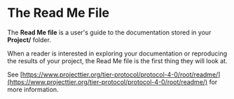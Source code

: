 # The Read Me File

The **Read Me file** is a user's guide to the documentation stored in your **Project/** folder.

When a reader is interested in exploring your documentation or reproducing the results of your project, the Read Me file is the first thing they will look at.

See [https://www.projecttier.org/tier-protocol/protocol-4-0/root/readme/](https://www.projecttier.org/tier-protocol/protocol-4-0/root/readme/) for more information.
